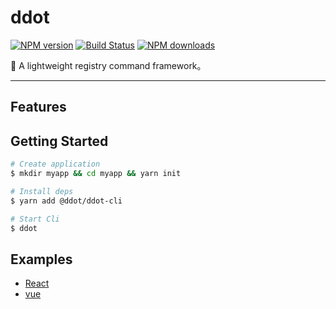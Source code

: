 # ddot

[![NPM version](https://img.shields.io/npm/v/@ddot/ddot-cli.svg?style=flat)](https://npmjs.org/package/@ddot/ddot-cli)
[![Build Status](https://img.shields.io/travis/Jetsly/ddot.svg?style=flat)](https://travis-ci.org/Jetsly/ddot)
[![NPM downloads](http://img.shields.io/npm/dm/@ddot/ddot-cli.svg?style=flat)](https://npmjs.org/package/@ddot/ddot-cli)

🌋 A lightweight registry command framework。

---

## Features


## Getting Started

```bash
# Create application
$ mkdir myapp && cd myapp && yarn init

# Install deps
$ yarn add @ddot/ddot-cli 

# Start Cli
$ ddot 
```

## Examples

* [React](https://github.com/Jetsly/ddot/tree/master/example/react-example)
* [vue](https://github.com/Jetsly/ddot/tree/master/example/vue-example)


